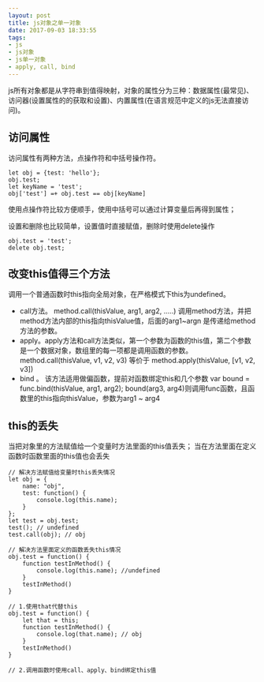 ```yaml
---
layout: post
title: js对象之单一对象
date: 2017-09-03 18:33:55
tags:
- js
- js对象
- js单一对象
- apply, call, bind
---
```

js所有对象都是从字符串到值得映射，对象的属性分为三种：数据属性(最常见)、访问器(设置属性的的获取和设置)、内置属性(在语言规范中定义的js无法直接访问)。

## 访问属性
访问属性有两种方法，点操作符和中括号操作符。
```
let obj = {test: 'hello'};
obj.test;
let keyName = 'test';
obj['test'] =+ obj.test == obj[keyName] 
```
使用点操作符比较方便顺手，使用中括号可以通过计算变量后再得到属性；
<!-- more -->
设置和删除也比较简单，设置值时直接赋值，删除时使用delete操作
```
obj.test = 'test';
delete obj.test;
```

## 改变this值得三个方法
调用一个普通函数时this指向全局对象，在严格模式下this为undefined。
+ call方法。 method.call(thisValue, arg1, arg2, .....) 调用method方法，并把method方法内部的this指向thisValue值，后面的arg1~argn 是传递给method方法的参数。
+ apply。apply方法和call方法类似，第一个参数为函数的this值，第二个参数是一个数据对象，数组里的每一项都是调用函数的参数。method.call(thisValue, v1, v2, v3) 等价于 method.apply(thisValue, [v1, v2, v3])
+ bind 。 该方法适用做偏函数，提前对函数绑定this和几个参数  var bound = func.bind(thisValue, arg1, arg2); bound(arg3, arg4)则调用func函数，且函数里的this指向thisValue，参数为arg1 ~ arg4

## this的丢失
当把对象里的方法赋值给一个变量时方法里面的this值丢失； 当在方法里面在定义函数时函数里面的this值也会丢失
```
// 解决方法赋值给变量时this丢失情况
let obj = {
    name: "obj",
    test: function() {
        console.log(this.name);
    }
};
let test = obj.test;
test(); // undefined
test.call(obj); // obj

// 解决方法里面定义的函数丢失this情况
obj.test = function() {
    function testInMethod() {
        console.log(this.name); //undefined
    }
    testInMethod()
}

// 1.使用that代替this
obj.test = function() {
    let that = this;
    function testInMethod() {
        console.log(that.name); // obj
    }
    testInMethod()
}

// 2.调用函数时使用call、apply、bind绑定this值
```